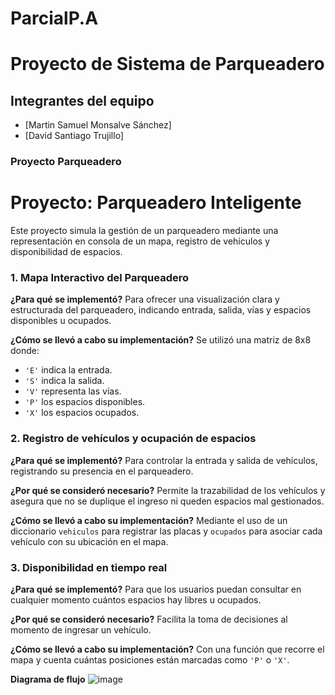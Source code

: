  # ParcialP.A
# Proyecto de Sistema de Parqueadero
## Integrantes del equipo
- [Martin Samuel Monsalve Sánchez]
- [David Santiago Trujillo]

### Proyecto Parqueadero
# Proyecto: Parqueadero Inteligente

Este proyecto simula la gestión de un parqueadero mediante una representación en consola de un mapa, registro de vehículos y disponibilidad de espacios.

### 1. Mapa Interactivo del Parqueadero

**¿Para qué se implementó?**
Para ofrecer una visualización clara y estructurada del parqueadero, indicando entrada, salida, vías y espacios disponibles u ocupados.

**¿Cómo se llevó a cabo su implementación?**
Se utilizó una matriz de 8x8 donde:
- `'E'` indica la entrada.
- `'S'` indica la salida.
- `'V'` representa las vías.
- `'P'` los espacios disponibles.
- `'X'` los espacios ocupados.

### 2. Registro de vehículos y ocupación de espacios

**¿Para qué se implementó?**
Para controlar la entrada y salida de vehículos, registrando su presencia en el parqueadero.

**¿Por qué se consideró necesario?**
Permite la trazabilidad de los vehículos y asegura que no se duplique el ingreso ni queden espacios mal gestionados.

**¿Cómo se llevó a cabo su implementación?**
Mediante el uso de un diccionario `vehiculos` para registrar las placas y `ocupados` para asociar cada vehículo con su ubicación en el mapa.

### 3. Disponibilidad en tiempo real

**¿Para qué se implementó?**
Para que los usuarios puedan consultar en cualquier momento cuántos espacios hay libres u ocupados.

**¿Por qué se consideró necesario?**
Facilita la toma de decisiones al momento de ingresar un vehículo.

**¿Cómo se llevó a cabo su implementación?**
Con una función que recorre el mapa y cuenta cuántas posiciones están marcadas como `'P'` o `'X'`.

**Diagrama de flujo**
![image](https://github.com/user-attachments/assets/f544ea06-ff00-422c-b9c1-da4c4d3c9c95)





